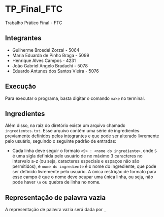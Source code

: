 # TP_Final_FTC
Trabalho Prático Final - FTC

## Integrantes

- Guilherme Broedel Zorzal - 5064
- Maria Eduarda de Pinho Braga - 5099
- Henrique Alves Campos - 4231
- João Gabriel Angelo Bradachi - 5078
- Eduardo Antunes dos Santos Vieira  - 5076


## Execução

Para executar o programa, basta digitar o comando `make` no terminal.

## Ingredientes 
Além disso, na raiz do diretório existe um arquivo chamado `ingredientes.txt`. Esse arquivo contém uma série de ingredientes previamente definidos pelos integrantes e que pode ser alterado livremente pelo usuário, seguindo o seguinte padrão de entradas:
- Cada linha deve seguir o formato `<S> : <nome do ingrediente>`, onde `S` é uma sigla definida pelo usuário de no máximo 3 caracteres no intervalo a-z (ou seja, caracteres especiais e espaços não são permitidos), e `nome do ingrediente` é o nome do ingrediente, que pode ser definido livremente pelo usuário. A única restrição de formato para esse campo é que o nome deve ocupar uma única linha, ou seja, não pode haver `\n` ou quebra de linha no nome. 

## Representação de palavra vazia

A representação de palavra vazia será dada por `_`
